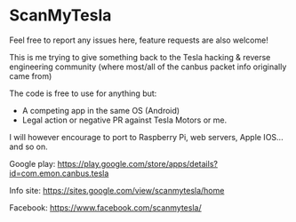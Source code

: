 # ScanMyTesla

Feel free to report any issues here, feature requests are also welcome!


This is me trying to give something back to the Tesla hacking & reverse engineering community (where most/all of the canbus packet info originally came from)

The code is free to use for anything but:
- A competing app in the same OS (Android)
- Legal action or negative PR against Tesla Motors or me.

I will however encourage to port to Raspberry Pi, web servers, Apple IOS... and so on.




Google play: https://play.google.com/store/apps/details?id=com.emon.canbus.tesla

Info site: https://sites.google.com/view/scanmytesla/home

Facebook: https://www.facebook.com/scanmytesla/
